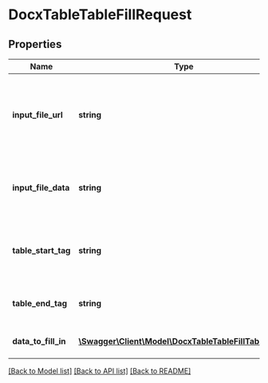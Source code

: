 # DocxTableTableFillRequest

## Properties
Name | Type | Description | Notes
------------ | ------------- | ------------- | -------------
**input_file_url** | **string** | Optional; Input URL of the document; use BeginEditing to create this | [optional] 
**input_file_data** | **string** | Optional; Input Word Document file content for the operation | [optional] 
**table_start_tag** | **string** | Start tag that delineates the beginning of the table | [optional] 
**table_end_tag** | **string** | End tag that delineates the end of the table | [optional] 
**data_to_fill_in** | [**\Swagger\Client\Model\DocxTableTableFillTableRow[]**](DocxTableTableFillTableRow.md) | Data set to populate the table with | [optional] 

[[Back to Model list]](../README.md#documentation-for-models) [[Back to API list]](../README.md#documentation-for-api-endpoints) [[Back to README]](../README.md)


